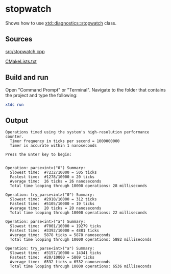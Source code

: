 # stopwatch

Shows how to use [xtd::diagnostics::stopwatch](https://gammasoft71.github.io/xtd/reference_guides/latest/classxtd_1_1diagnostics_1_1stopwatch.html) class.

## Sources

[src/stopwatch.cpp](src/stopwatch.cpp)

[CMakeLists.txt](CMakeLists.txt)

## Build and run

Open "Command Prompt" or "Terminal". Navigate to the folder that contains the project and type the following:

```cmake
xtdc run
```

## Output

```
Operations timed using the system's high-resolution performance counter.
  Timer frequency in ticks per second = 1000000000
  Timer is accurate within 1 nanoseconds

Press the Enter key to begin:


Operation: parse<int>("0") Summary:
  Slowest time:  #7232/10000 = 505 ticks
  Fastest time:  #1278/10000 = 20 ticks
  Average time:  26 ticks = 26 nanoseconds
  Total time looping through 10000 operations: 28 milliseconds

Operation: try_parse<int>("0") Summary:
  Slowest time:  #2910/10000 = 312 ticks
  Fastest time:  #5105/10000 = 19 ticks
  Average time:  20 ticks = 20 nanoseconds
  Total time looping through 10000 operations: 22 milliseconds

Operation: parse<int>("a") Summary:
  Slowest time:  #7001/10000 = 19279 ticks
  Fastest time:  #3392/10000 = 4881 ticks
  Average time:  5878 ticks = 5878 nanoseconds
  Total time looping through 10000 operations: 5882 milliseconds

Operation: try_parse<int>("a") Summary:
  Slowest time:  #3157/10000 = 14341 ticks
  Fastest time:  #20/10000 = 5809 ticks
  Average time:  6532 ticks = 6532 nanoseconds
  Total time looping through 10000 operations: 6536 milliseconds
```
